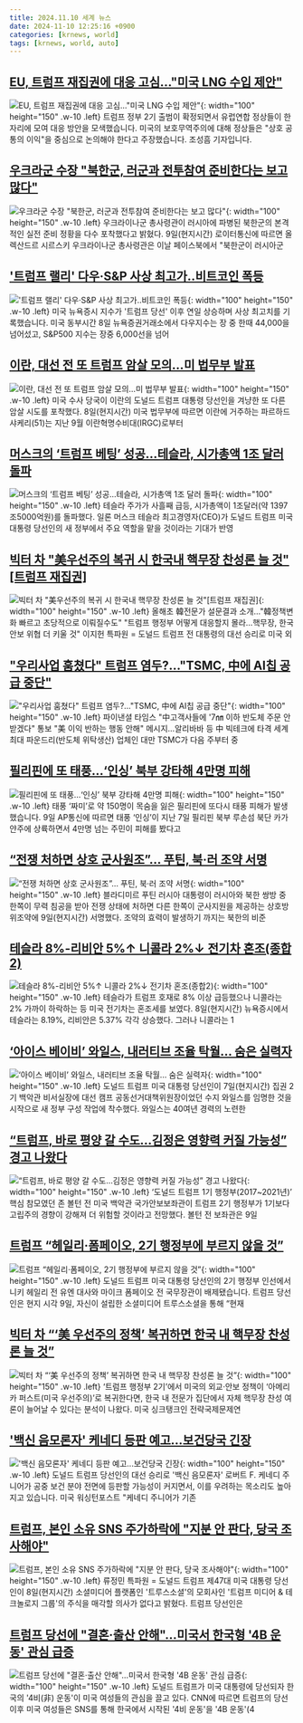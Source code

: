 ```yaml
---
title: 2024.11.10 세계 뉴스
date: 2024-11-10 12:25:16 +0900
categories: [krnews, world]
tags: [krnews, world, auto]
---
```

## [EU, 트럼프 재집권에 대응 고심…"미국 LNG 수입 제안"](https://n.news.naver.com/mnews/article/422/0000691700)

![EU, 트럼프 재집권에 대응 고심…"미국 LNG 수입 제안"](https://mimgnews.pstatic.net/image/origin/422/2024/11/10/691700.jpg?type=nf220_150){: width="100" height="150" .w-10 .left}
트럼프 정부 2기 출범이 확정되면서 유럽연합 정상들이 한 자리에 모여 대응 방안을 모색했습니다. 미국의 보호무역주의에 대해 정상들은 "상호 공통의 이익"을 중심으로 논의해야 한다고 주장했습니다. 조성흠 기자입니다.

## [우크라군 수장 "북한군, 러군과 전투참여 준비한다는 보고 많다"](https://n.news.naver.com/mnews/article/001/0015035784)

![우크라군 수장 "북한군, 러군과 전투참여 준비한다는 보고 많다"](https://mimgnews.pstatic.net/image/origin/001/2024/11/10/15035784.jpg?type=nf220_150){: width="100" height="150" .w-10 .left}
우크라이나군 총사령관이 러시아에 파병된 북한군의 본격적인 실전 준비 정황을 다수 포착했다고 밝혔다. 9일(현지시간) 로이터통신에 따르면 올렉산드르 시르스키 우크라이나군 총사령관은 이날 페이스북에서 "북한군이 러시아군

## ['트럼프 랠리' 다우·S&P 사상 최고가‥비트코인 폭등](https://n.news.naver.com/mnews/article/214/0001385492)

!['트럼프 랠리' 다우·S&P 사상 최고가‥비트코인 폭등](https://mimgnews.pstatic.net/image/origin/214/2024/11/09/1385492.jpg?type=nf220_150){: width="100" height="150" .w-10 .left}
미국 뉴욕증시 지수가 '트럼프 당선' 이후 연일 상승하며 사상 최고치를 기록했습니다. 미국 동부시간 8일 뉴욕증권거래소에서 다우지수는 장 중 한때 44,000을 넘어섰고, S&P500 지수는 장중 6,000선을 넘어

## [이란, 대선 전 또 트럼프 암살 모의…미 법무부 발표](https://n.news.naver.com/mnews/article/021/0002670683)

![이란, 대선 전 또 트럼프 암살 모의…미 법무부 발표](https://mimgnews.pstatic.net/image/origin/021/2024/11/09/2670683.jpg?type=nf220_150){: width="100" height="150" .w-10 .left}
미국 수사 당국이 이란의 도널드 트럼프 대통령 당선인을 겨냥한 또 다른 암살 시도를 포착했다. 8일(현지시간) 미국 법무부에 따르면 이란에 거주하는 파르하드 샤케리(51)는 지난 9월 이란혁명수비대(IRGC)로부터

## [머스크의 ‘트럼프 베팅’ 성공…테슬라, 시가총액 1조 달러 돌파](https://n.news.naver.com/mnews/article/243/0000067710)

![머스크의 ‘트럼프 베팅’ 성공…테슬라, 시가총액 1조 달러 돌파](https://mimgnews.pstatic.net/image/origin/243/2024/11/09/67710.jpg?type=nf220_150){: width="100" height="150" .w-10 .left}
테슬라 주가가 사흘째 급등, 시가총액이 1조달러(약 1397조5000억원)를 돌파했다. 일론 머스크 테슬라 최고경영자(CEO)가 도널드 트럼프 미국 대통령 당선인의 새 정부에서 주요 역할을 맡을 것이라는 기대가 반영

## [빅터 차 "美우선주의 복귀 시 한국내 핵무장 찬성론 늘 것"[트럼프 재집권]](https://n.news.naver.com/mnews/article/001/0015035200)

![빅터 차 "美우선주의 복귀 시 한국내 핵무장 찬성론 늘 것"[트럼프 재집권]](https://mimgnews.pstatic.net/image/origin/001/2024/11/09/15035200.jpg?type=nf220_150){: width="100" height="150" .w-10 .left}
올해초 韓전문가 설문결과 소개…"韓정책변화 빠르고 초당적으로 이뤄질수도" "트럼프 행정부 어떻게 대응할지 몰라…핵무장, 한국 안보 위협 더 키울 것" 이지헌 특파원 = 도널드 트럼프 전 대통령의 대선 승리로 미국 외

## ["우리사업 훔쳤다" 트럼프 염두?…"TSMC, 中에 AI칩 공급 중단"](https://n.news.naver.com/mnews/article/001/0015035447)

!["우리사업 훔쳤다" 트럼프 염두?…"TSMC, 中에 AI칩 공급 중단"](https://mimgnews.pstatic.net/image/origin/001/2024/11/09/15035447.jpg?type=nf220_150){: width="100" height="150" .w-10 .left}
파이낸셜 타임스 "中고객사들에 '7㎚ 이하 반도체 주문 안받겠다" 통보 "美 이익 반하는 행동 안해" 메시지…알리바바 등 中 빅테크에 타격 세계 최대 파운드리(반도체 위탁생산) 업체인 대만 TSMC가 다음 주부터 중

## [필리핀에 또 태풍…‘인싱’ 북부 강타해 4만명 피해](https://n.news.naver.com/mnews/article/056/0011834744)

![필리핀에 또 태풍…‘인싱’ 북부 강타해 4만명 피해](https://mimgnews.pstatic.net/image/origin/056/2024/11/09/11834744.jpg?type=nf220_150){: width="100" height="150" .w-10 .left}
태풍 ‘짜미’로 약 150명이 목숨을 잃은 필리핀에 또다시 태풍 피해가 발생했습니다. 9일 AP통신에 따르면 태풍 ‘인싱’이 지난 7일 필리핀 북부 루손섬 북단 카가얀주에 상륙하면서 4만명 넘는 주민이 피해를 봤다고

## [“전쟁 처하면 상호 군사원조”… 푸틴, 북·러 조약 서명](https://n.news.naver.com/mnews/article/469/0000832408)

![“전쟁 처하면 상호 군사원조”… 푸틴, 북·러 조약 서명](https://mimgnews.pstatic.net/image/origin/469/2024/11/10/832408.jpg?type=nf220_150){: width="100" height="150" .w-10 .left}
블라디미르 푸틴 러시아 대통령이 러시아와 북한 쌍방 중 한쪽이 무력 침공을 받아 전쟁 상태에 처하면 다른 한쪽이 군사지원을 제공하는 상호방위조약에 9일(현지시간) 서명했다. 조약의 효력이 발생하기 까지는 북한의 비준

## [테슬라 8%-리비안 5%↑ 니콜라 2%↓ 전기차 혼조(종합2)](https://n.news.naver.com/mnews/article/421/0007896595)

![테슬라 8%-리비안 5%↑ 니콜라 2%↓ 전기차 혼조(종합2)](https://mimgnews.pstatic.net/image/origin/421/2024/11/09/7896595.jpg?type=nf220_150){: width="100" height="150" .w-10 .left}
테슬라가 트럼프 호재로 8% 이상 급등했으나 니콜라는 2% 가까이 하락하는 등 미국 전기차는 혼조세를 보였다. 8일(현지시간) 뉴욕증시에서 테슬라는 8.19%, 리비안은 5.37% 각각 상승했다. 그러나 니콜라는 1

## [‘아이스 베이비’ 와일스, 내러티브 조율 탁월… 숨은 실력자](https://n.news.naver.com/mnews/article/005/0001737449)

![‘아이스 베이비’ 와일스, 내러티브 조율 탁월… 숨은 실력자](https://mimgnews.pstatic.net/image/origin/005/2024/11/09/1737449.jpg?type=nf220_150){: width="100" height="150" .w-10 .left}
도널드 트럼프 미국 대통령 당선인이 7일(현지시간) 집권 2기 백악관 비서실장에 대선 캠프 공동선거대책위원장이었던 수지 와일스를 임명한 것을 시작으로 새 정부 구성 작업에 착수했다. 와일스는 40여년 경력의 노련한

## [“트럼프, 바로 평양 갈 수도…김정은 영향력 커질 가능성” 경고 나왔다](https://n.news.naver.com/mnews/article/081/0003493807)

![“트럼프, 바로 평양 갈 수도…김정은 영향력 커질 가능성” 경고 나왔다](https://mimgnews.pstatic.net/image/origin/081/2024/11/09/3493807.jpg?type=nf220_150){: width="100" height="150" .w-10 .left}
‘도널드 트럼프 1기 행정부(2017~2021년)’ 핵심 참모였던 존 볼턴 전 미국 백악관 국가안보보좌관이 트럼프 2기 행정부가 1기보다 고립주의 경향이 강해져 더 위험할 것이라고 전망했다. 볼턴 전 보좌관은 9일

## [트럼프 “헤일리·폼페이오, 2기 행정부에 부르지 않을 것”](https://n.news.naver.com/mnews/article/056/0011834875)

![트럼프 “헤일리·폼페이오, 2기 행정부에 부르지 않을 것”](https://mimgnews.pstatic.net/image/origin/056/2024/11/10/11834875.jpg?type=nf220_150){: width="100" height="150" .w-10 .left}
도널드 트럼프 미국 대통령 당선인의 2기 행정부 인선에서 니키 헤일리 전 유엔 대사와 마이크 폼페이오 전 국무장관이 배제됐습니다. 트럼프 당선인은 현지 시각 9일, 자신이 설립한 소셜미디어 트루스소셜을 통해 “현재

## [빅터 차 “‘美 우선주의 정책’ 복귀하면 한국 내 핵무장 찬성론 늘 것”](https://n.news.naver.com/mnews/article/366/0001030862)

![빅터 차 “‘美 우선주의 정책’ 복귀하면 한국 내 핵무장 찬성론 늘 것”](https://mimgnews.pstatic.net/image/origin/366/2024/11/09/1030862.jpg?type=nf220_150){: width="100" height="150" .w-10 .left}
‘트럼프 행정부 2기’에서 미국의 외교·안보 정책이 ‘아메리카 퍼스트(미국 우선주의)’로 복귀한다면, 한국 내 전문가 집단에서 자체 핵무장 찬성 여론이 늘어날 수 있다는 분석이 나왔다. 미국 싱크탱크인 전략국제문제연

## ['백신 음모론자' 케네디 등판 예고...보건당국 긴장](https://n.news.naver.com/mnews/article/052/0002111652)

!['백신 음모론자' 케네디 등판 예고...보건당국 긴장](https://mimgnews.pstatic.net/image/origin/052/2024/11/10/2111652.jpg?type=nf220_150){: width="100" height="150" .w-10 .left}
도널드 트럼프 당선인의 대선 승리로 '백신 음모론자' 로버트 F. 케네디 주니어가 공중 보건 분야 전면에 등판할 가능성이 커지면서, 이를 우려하는 목소리도 높아지고 있습니다. 미국 워싱턴포스트 "케네디 주니어가 기존

## [트럼프, 본인 소유 SNS 주가하락에 "지분 안 판다, 당국 조사해야"](https://n.news.naver.com/mnews/article/421/0007896521)

![트럼프, 본인 소유 SNS 주가하락에 "지분 안 판다, 당국 조사해야"](https://mimgnews.pstatic.net/image/origin/421/2024/11/09/7896521.jpg?type=nf220_150){: width="100" height="150" .w-10 .left}
류정민 특파원 = 도널드 트럼프 제47대 미국 대통령 당선인이 8일(현지시간) 소셜미디어 플랫폼인 '트루스소셜'의 모회사인 '트럼프 미디어 & 테크놀로지 그룹'의 주식을 매각할 의사가 없다고 밝혔다. 트럼프 당선인은

## [트럼프 당선에 "결혼·출산 안해"…미국서 한국형 '4B 운동' 관심 급증](https://n.news.naver.com/mnews/article/421/0007897483)

![트럼프 당선에 "결혼·출산 안해"…미국서 한국형 '4B 운동' 관심 급증](https://mimgnews.pstatic.net/image/origin/421/2024/11/10/7897483.jpg?type=nf220_150){: width="100" height="150" .w-10 .left}
도널드 트럼프가 미국 대통령에 당선되자 한국의 '4비(非) 운동'이 미국 여성들의 관심을 끌고 있다. CNN에 따르면 트럼프의 당선 이후 미국 여성들은 SNS를 통해 한국에서 시작된 '4비 운동'을 '4B 운동'(4

